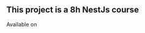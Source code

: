 ## This project is a 8h NestJs course

<p>Available on <a hreaf="https://www.youtube.com/watch?v=fuskkKOiU5E&t=11832s"Youtube></a></p>
